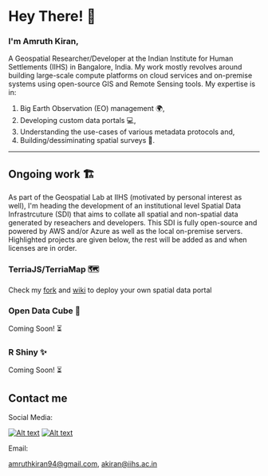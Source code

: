 # Hey There! :wave:

### I'm Amruth Kiran, 

A Geospatial Researcher/Developer at the Indian Institute for Human Settlements (IIHS) in Bangalore, India. My work mostly revolves around building large-scale compute platforms on cloud services and on-premise systems using open-source GIS and Remote Sensing tools. My expertise is in:
1. Big Earth Observation (EO) management :earth_africa:, 
2. Developing custom data portals :computer:, 
3. Understanding the use-cases of various metadata protocols and,
4. Building/dessiminating spatial surveys :memo:.
---
## Ongoing work :building_construction:
As part of the Geospatial Lab at IIHS (motivated by personal interest as well), I'm heading the development of an institutional level Spatial Data Infrastrcuture (SDI) that aims to collate all spatial and non-spatial data generated by reseachers and developers. This SDI is fully open-source and powered by AWS and/or Azure as well as the local on-premise servers. Highlighted projects are given below, the rest will be added as and when licenses are in order.

### TerriaJS/TerriaMap :world_map:
Check my [fork](https://github.com/amruthkiran94/TerriaMap) and [wiki](https://github.com/amruthkiran94/TerriaMap/wiki) to deploy your own spatial data portal

### Open Data Cube :ice_cube:
Coming Soon! :hourglass_flowing_sand:
### R Shiny :sparkles:
Coming Soon! :hourglass_flowing_sand:

## Contact me
Social Media:

[![Alt text](https://github.com/amruthkiran94/social-icons/blob/master/SVG/Color/Twitter.svg)](https://twitter.com/Amruthkiran94)
[![Alt text](https://github.com/amruthkiran94/social-icons/blob/master/SVG/Color/LinkedIN.svg)](https://www.linkedin.com/in/amruth-kiran/)

Email:

amruthkiran94@gmail.com, akiran@iihs.ac.in


